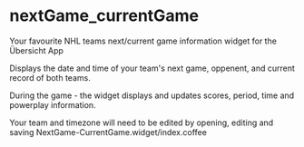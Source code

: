 # nextGame_currentGame
Your favourite NHL teams next/current game information widget for the Übersicht App

Displays the date and time of your team's next game, oppenent, and current record of both teams.

During the game - the widget displays and updates scores, period, time and powerplay information.

Your team and timezone will need to be edited by opening, editing and saving NextGame-CurrentGame.widget/index.coffee

